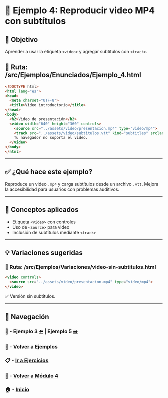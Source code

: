 # 🧪 Ejemplo 4: Reproducir video MP4 con subtítulos

## 🎯 Objetivo
Aprender a usar la etiqueta `<video>` y agregar subtítulos con `<track>`.

## 📁 Ruta: /src/Ejemplos/Enunciados/Ejemplo_4.html

```html
<!DOCTYPE html>
<html lang="es">
<head>
  <meta charset="UTF-8">
  <title>Video introductorio</title>
</head>
<body>
  <h2>Video de presentación</h2>
  <video width="640" height="360" controls>
    <source src="../assets/video/presentacion.mp4" type="video/mp4">
    <track src="../assets/video/subtitulos.vtt" kind="subtitles" srclang="es" label="Español">
    Tu navegador no soporta el video.
  </video>
</body>
</html>
```

---

## ✅ ¿Qué hace este ejemplo?
Reproduce un video `.mp4` y carga subtítulos desde un archivo `.vtt`. Mejora la accesibilidad para usuarios con problemas auditivos.

---

## 🧠 Conceptos aplicados
- Etiqueta `<video>` con controles
- Uso de `<source>` para video
- Inclusión de subtítulos mediante `<track>`

---

## 💡 Variaciones sugeridas

### 📁 Ruta: /src/Ejemplos/Variaciones/video-sin-subtitulos.html
```html
<video controls>
  <source src="../assets/video/presentacion.mp4" type="video/mp4">
</video>
```
✅ Versión sin subtítulos.

---

## 🔁 Navegación

### 🧪 - Ejemplo 3 [⬅️](./Ejemplo_3.md) | Ejemplo 5 [➡️](./Ejemplo_5.md)
### 🧪 - [Volver a Ejemplos](../README.md)
### 📋 - [Ir a Ejercicios](../../Ejercicios/README.md)
### 📘 - [Volver a Módulo 4](../../Modulo_4.md)
### 🏠 - [Inicio](../../../README.md)

